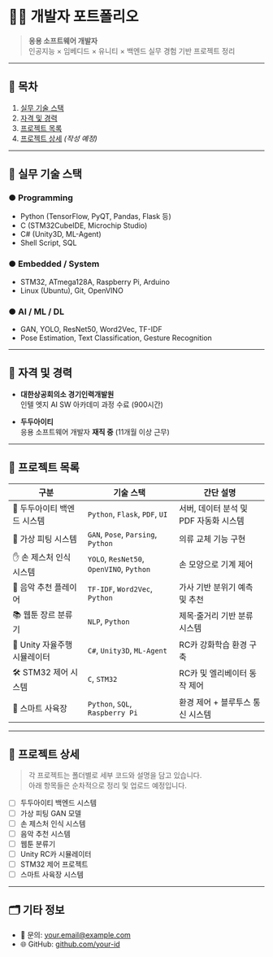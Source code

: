# 👨‍💻 개발자 포트폴리오

> **응용 소프트웨어 개발자**  
> 인공지능 × 임베디드 × 유니티 × 백엔드 실무 경험 기반 프로젝트 정리

---

## 📌 목차

1. [실무 기술 스택](#-실무-기술-스택)
2. [자격 및 경력](#-자격-및-경력)
3. [프로젝트 목록](#-프로젝트-목록)
4. [프로젝트 상세](#-프로젝트-상세) *(작성 예정)*

---

## 🔧 실무 기술 스택

### ● Programming
- Python (TensorFlow, PyQT, Pandas, Flask 등)
- C (STM32CubeIDE, Microchip Studio)
- C# (Unity3D, ML-Agent)
- Shell Script, SQL

### ● Embedded / System
- STM32, ATmega128A, Raspberry Pi, Arduino
- Linux (Ubuntu), Git, OpenVINO

### ● AI / ML / DL
- GAN, YOLO, ResNet50, Word2Vec, TF-IDF
- Pose Estimation, Text Classification, Gesture Recognition

---

## 📄 자격 및 경력

- **대한상공회의소 경기인력개발원**  
  인텔 엣지 AI SW 아카데미 과정 수료 (900시간)

- **두두아이티**  
  응용 소프트웨어 개발자 **재직 중** (11개월 이상 근무)

---

## 📁 프로젝트 목록

| 구분 | 기술 스택 | 간단 설명 |
|------|-----------|-----------|
| 📌 두두아이티 백엔드 시스템 | `Python`, `Flask`, `PDF`, `UI` | 서버, 데이터 분석 및 PDF 자동화 시스템 |
| 👕 가상 피팅 시스템 | `GAN`, `Pose`, `Parsing`, `Python` | 의류 교체 기능 구현 |
| ✋ 손 제스처 인식 시스템 | `YOLO`, `ResNet50`, `OpenVINO`, `Python` | 손 모양으로 기계 제어 |
| 🎵 음악 추천 플레이어 | `TF-IDF`, `Word2Vec`, `Python` | 가사 기반 분위기 예측 및 추천 |
| 📚 웹툰 장르 분류기 | `NLP`, `Python` | 제목·줄거리 기반 분류 시스템 |
| 🚗 Unity 자율주행 시뮬레이터 | `C#`, `Unity3D`, `ML-Agent` | RC카 강화학습 환경 구축 |
| 🛠️ STM32 제어 시스템 | `C`, `STM32` | RC카 및 엘리베이터 동작 제어 |
| 🐢 스마트 사육장 | `Python`, `SQL`, `Raspberry Pi` | 환경 제어 + 블루투스 통신 시스템 |

---

## 📌 프로젝트 상세

> 각 프로젝트는 폴더별로 세부 코드와 설명을 담고 있습니다.  
> 아래 항목들은 순차적으로 정리 및 업로드 예정입니다.

- [ ] 두두아이티 백엔드 시스템
- [ ] 가상 피팅 GAN 모델
- [ ] 손 제스처 인식 시스템
- [ ] 음악 추천 시스템
- [ ] 웹툰 분류기
- [ ] Unity RC카 시뮬레이터
- [ ] STM32 제어 프로젝트
- [ ] 스마트 사육장 시스템

---

## 🗂 기타 정보

- 📧 문의: your.email@example.com  
- 🌐 GitHub: [github.com/your-id](https://github.com/your-id)

